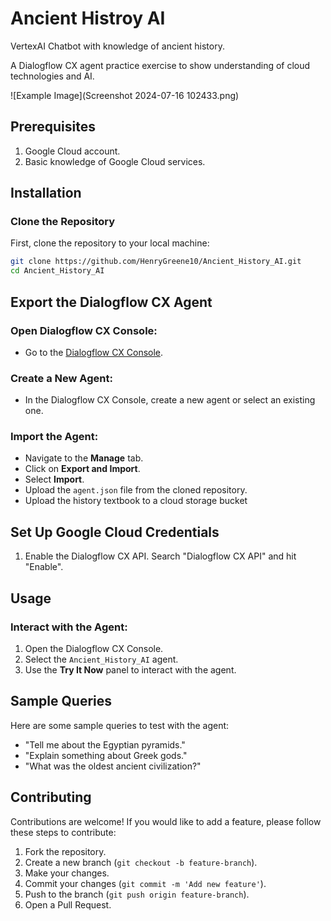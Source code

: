 # Ancient Histroy AI
VertexAI Chatbot with knowledge of ancient history.

A Dialogflow CX agent practice exercise to show understanding of cloud technologies and AI.

![Example Image](Screenshot 2024-07-16 102433.png)

## Prerequisites

1. Google Cloud account.
2. Basic knowledge of Google Cloud services.

## Installation

### Clone the Repository

First, clone the repository to your local machine:

```bash
git clone https://github.com/HenryGreene10/Ancient_History_AI.git
cd Ancient_History_AI
```

## Export the Dialogflow CX Agent

### Open Dialogflow CX Console:

- Go to the [Dialogflow CX Console](https://dialogflow.cloud.google.com/cx/projects).

### Create a New Agent:

- In the Dialogflow CX Console, create a new agent or select an existing one.

### Import the Agent:

- Navigate to the **Manage** tab.
- Click on **Export and Import**.
- Select **Import**.
- Upload the `agent.json` file from the cloned repository.
- Upload the history textbook to a cloud storage bucket

## Set Up Google Cloud Credentials

1. Enable the Dialogflow CX API. Search "Dialogflow CX API" and hit "Enable".

## Usage

### Interact with the Agent:

1. Open the Dialogflow CX Console.
2. Select the `Ancient_History_AI` agent.
3. Use the **Try It Now** panel to interact with the agent.

## Sample Queries

Here are some sample queries to test with the agent:

- "Tell me about the Egyptian pyramids."
- "Explain something about Greek gods."
- "What was the oldest ancient civilization?"

## Contributing

Contributions are welcome! If you would like to add a feature, please follow these steps to contribute:

1. Fork the repository.
2. Create a new branch (`git checkout -b feature-branch`).
3. Make your changes.
4. Commit your changes (`git commit -m 'Add new feature'`).
5. Push to the branch (`git push origin feature-branch`).
6. Open a Pull Request.
